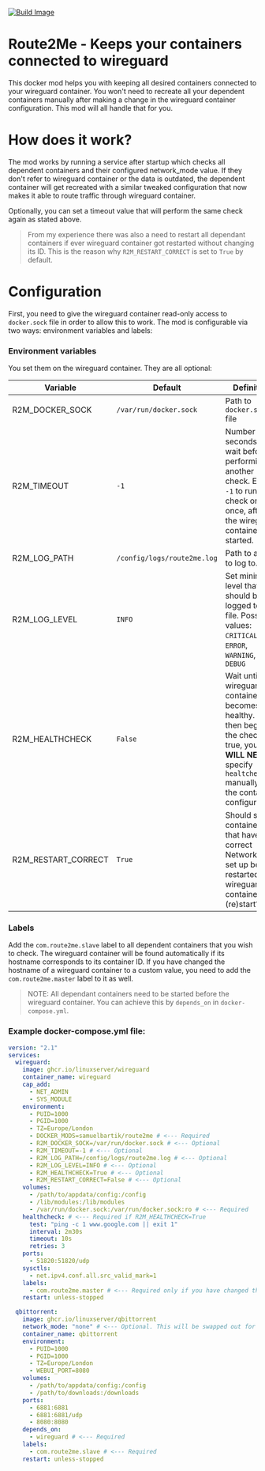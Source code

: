 [![Build Image](https://github.com/SamuelBartik/route2me/actions/workflows/BuildImage.yml/badge.svg?branch=master)](https://github.com/SamuelBartik/route2me/actions/workflows/BuildImage.yml)

# Route2Me - Keeps your containers connected to wireguard
This docker mod helps you with keeping all desired containers connected to your wireguard container. You won't need to recreate all your dependent containers manually after making a change in the wireguard container configuration. This mod will all handle that for you.

# How does it work?
The mod works by running a service after startup which checks all dependent containers and their configured network_mode value. If they don't refer to wireguard container or the data is outdated, the dependent container will get recreated with a similar tweaked configuration that now makes it able to route traffic through wireguard container.

Optionally, you can set a timeout value that will perform the same check again as stated above.

> From my experience there was also a need to restart all dependant containers if ever wireguard container got restarted without changing its ID. This is the reason why ``R2M_RESTART_CORRECT`` is set to ``True`` by default.


# Configuration
First, you need to give the wireguard container read-only access to ``docker.sock`` file in order to allow this to work. The mod is configurable via two ways: environment variables and labels:

### Environment variables
You set them on the wireguard container. They are all optional:

| Variable | Default      | Definition |
| -------- | ------------ | ---------- |
| R2M_DOCKER_SOCK | ``/var/run/docker.sock`` | Path to ``docker.sock`` file |
| R2M_TIMEOUT | ``-1`` | Number of seconds to wait before performing another check. Enter ``-1`` to run check only once, after the wireguard container has started. |
| R2M_LOG_PATH | ``/config/logs/route2me.log`` | Path to a file to log to.|
| R2M_LOG_LEVEL | ``INFO`` | Set minimal level that should be logged to the file. Possible values: ``CRITICAL``, ``ERROR``, ``WARNING``, ``INFO``, ``DEBUG`` |
| R2M_HEALTHCHECK | ``False`` | Wait until the wireguard container becomes healthy. Only then begin the checks. If true, you **WILL NEED** to specify ``healtcheck`` manually in the container configuration!|
| R2M_RESTART_CORRECT | ``True`` | Should slave containers that have correct NetworkMode set up be restarted after wireguard container (re)start? |

### Labels
Add the ``com.route2me.slave`` label to all dependent containers that you wish to check. The wireguard container will be found automatically if its hostname corresponds to its container ID. If you have changed the hostname of a wireguard container to a custom value, you need to add the ``com.route2me.master`` label to it as well.

> NOTE: All dependant containers need to be started before the wireguard container. You can achieve this by ``depends_on`` in ``docker-compose.yml``.

### Example docker-compose.yml file:
```yml
version: "2.1"
services:
  wireguard:
    image: ghcr.io/linuxserver/wireguard
    container_name: wireguard
    cap_add:
      - NET_ADMIN
      - SYS_MODULE
    environment:
      - PUID=1000
      - PGID=1000
      - TZ=Europe/London
      - DOCKER_MODS=samuelbartik/route2me # <--- Required
      - R2M_DOCKER_SOCK=/var/run/docker.sock # <--- Optional
      - R2M_TIMEOUT=-1 # <--- Optional
      - R2M_LOG_PATH=/config/logs/route2me.log # <--- Optional
      - R2M_LOG_LEVEL=INFO # <--- Optional
      - R2M_HEALTHCHECK=True # <--- Optional
      - R2M_RESTART_CORRECT=False # <--- Optional
    volumes:
      - /path/to/appdata/config:/config
      - /lib/modules:/lib/modules
      - /var/run/docker.sock:/var/run/docker.sock:ro # <--- Required
    healthcheck: # <--- Required if R2M_HEALTHCHECK=True
      test: "ping -c 1 www.google.com || exit 1"
      interval: 2m30s
      timeout: 10s
      retries: 3
    ports:
      - 51820:51820/udp
    sysctls:
      - net.ipv4.conf.all.src_valid_mark=1
    labels: 
      - com.route2me.master # <--- Required only if you have changed the hostname of wireguard container
    restart: unless-stopped

  qbittorrent:
    image: ghcr.io/linuxserver/qbittorrent
    network_mode: "none" # <--- Optional. This will be swapped out for the wireguard container by the mod
    container_name: qbittorrent
    environment:
      - PUID=1000
      - PGID=1000
      - TZ=Europe/London
      - WEBUI_PORT=8080
    volumes:
      - /path/to/appdata/config:/config
      - /path/to/downloads:/downloads
    ports:
      - 6881:6881
      - 6881:6881/udp
      - 8080:8080
    depends_on:
      - wireguard # <--- Required
    labels:
      - com.route2me.slave # <--- Required
    restart: unless-stopped
```
    
